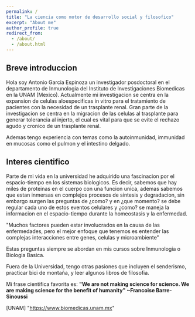 ```yaml
---
permalink: /
title: "La ciencia como motor de desarrollo social y filosofico"
excerpt: "About me"
author_profile: true
redirect_from: 
  - /about/
  - /about.html
---
```


## Breve introduccion

Hola soy Antonio Garcia Espinoza un investigador posdoctoral en el departamento de Inmunologia del Instituto de Investigaciones Biomedicas en la UNAM (Mexico). Actualmente mi investigacion se centra en la expansion de celulas aloespecificas in vitro para el tratamiento de pacientes con la necesidad de un trasplante renal. Gran parte de la investigacion se centra en la migracion de las celulas al trasplante para generar tolerancia al injerto, el cual es vital para que se evite el rechazo agudo y cronico de un trasplante renal. 

Ademas tengo experiencia con temas como la autoinmunidad, immunidad en mucosas como el pulmon y el intestino delgado. 


## Interes cientifico

Parte de mi vida en la universidad he adquirido una fascinacion por el espacio-tiempo en los sistemas biologicos. Es decir, sabemos que hay miles de proteinas en el cuerpo con una funcion unica, ademas sabemos que estan inmersas en complejos procesos de sintesis y degradacion, sin embargo surgen las preguntas de ¿como? y en ¿que momento? se debe regular cada uno de estos eventos celulares y ¿como? se maneja la informacion en el espacio-tiempo durante la homeostasis y la enfermedad.

"Muchos factores pueden estar involucrados en la causa de las enfermedades, pero el mejor enfoque que tenemos es entender las complejas interacciones entre genes, celulas y microambiente"

Estas preguntas siempre se abordan en mis cursos sobre Inmunologia o Biologia Basica. 

Fuera de la Universidad, tengo otras pasiones que incluyen el senderismo, practicar bici de montaña, y leer algunos libros de filosofia. 


Mi frase cientifica favorita es: **"We are not making science for science. We are making science for the benefit of humanity" ~Francoise Barre-Sinoussi**

[UNAM] "https://www.biomedicas.unam.mx"